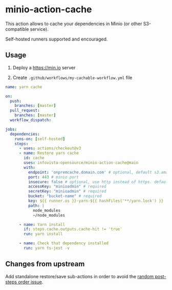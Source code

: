 # minio-action-cache

This action allows to cache your dependencies in Minio (or other S3-compatible service).

Self-hosted runners supported and encouraged.

## Usage

1. Deploy a https://min.io server

2. Create `.github/workflows/my-cachable-workflow.yml` file

```yaml
name: yarn cache

on:
  push:
    branches: [master]
  pull_request:
    branches: [master]
  workflow_dispatch:

jobs:
  dependencies:
    runs-on: [self-hosted]
    steps:
      - uses: actions/checkout@v3
      - name: Restore yarn cache
        id: cache
        uses: infovista-opensource/minio-action-cache@main
        with:
          endpoint: 'onpremcache.domain.com' # optional, default s3.amazonaws.com
          port: 443 # minio port
          insecure: false # optional, use http instead of https. default false
          accessKey: "minioadmin" # required
          secretKey: "minioadmin" # required
          bucket: "bucket-name" # required
          key: ${{ runner.os }}-yarn-${{ hashFiles('**/yarn.lock') }}
          path: |
            node_modules
            ~/node_modules

      - name: Yarn install
        if: steps.cache.outputs.cache-hit != 'true'
        run: yarn install

      - name: Check that dependency installed
        run: yarn ts-jest -v
```

## Changes from upstream

Add standalone restore/save sub-actions in order to avoid the [random post-steps order issue](https://github.com/actions/runner/issues/1657).
